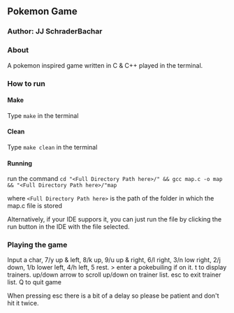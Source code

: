 ## Pokemon Game

### Author: JJ SchraderBachar

### About

A pokemon inspired game written in C & C++ played in the terminal.

### How to run

#### Make

Type `make` in the terminal

#### Clean

Type `make clean` in the terminal

#### Running

run the command `cd "<Full Directory Path here>/" && gcc map.c -o map && "<Full Directory Path here>/"map`

where `<Full Directory Path here>` is the path of the folder in which the map.c file is stored

Alternatively, if your IDE suppors it, you can just run the file by clicking the run button in the IDE with the file selected.

### Playing the game

Input a char, 7/y up & left, 8/k up, 9/u up & right, 6/l right, 3/n low right, 2/j down, 1/b lower left, 4/h left, 5 rest. > enter a pokebuiling if on it. t to display trainers. up/down arrow to scroll up/down on trainer list. esc to exit trainer list. Q to quit game

When pressing esc there is a bit of a delay so please be patient and don't hit it twice.
